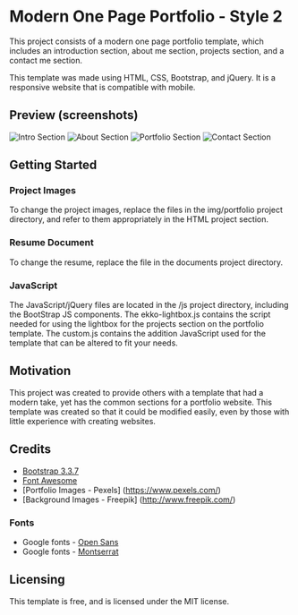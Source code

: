 # Modern One Page Portfolio - Style 2

This project consists of a modern one page portfolio template, which includes an introduction section, about me section, projects section, and a contact me section.  

This template was made using HTML, CSS, Bootstrap, and jQuery.  It is a responsive website that is compatible with mobile.

## Preview (screenshots)
![Intro Section](http://i.imgur.com/aLwS0ya.png)
![About Section](http://i.imgur.com/yC711tz.png)
![Portfolio Section](http://i.imgur.com/2dPsMkq.png)
![Contact Section](http://i.imgur.com/UlvwjES.png)


## Getting Started

### Project Images

To change the project images, replace the files in the img/portfolio project directory, and refer to them appropriately in the HTML project section.

### Resume Document

To change the resume, replace the file in the documents project directory.

### JavaScript

The JavaScript/jQuery files are located in the /js project directory, including the BootStrap JS components. The ekko-lightbox.js contains the script needed for using the lightbox for the projects section on the portfolio template.  The custom.js contains the addition JavaScript used for the template that can be altered to fit your needs.  


## Motivation

This project was created to provide others with a template that had a modern take, yet has the common sections for a portfolio website.  This template was created so that it could be modified easily, even by those with little experience with creating websites.

## Credits

- [Bootstrap 3.3.7](http://getbootstrap.com/)
- [Font Awesome](http://fontawesome.io/)
- [Portfolio Images - Pexels] (https://www.pexels.com/)
- [Background Images - Freepik] (http://www.freepik.com/)

### Fonts
- Google fonts - [Open Sans](https://fonts.google.com/specimen/Open+Sans?selection.family=Open+Sans)
- Google fonts - [Montserrat](https://fonts.google.com/specimen/Montserrat)

## Licensing
This template is free, and is licensed under the MIT license.
